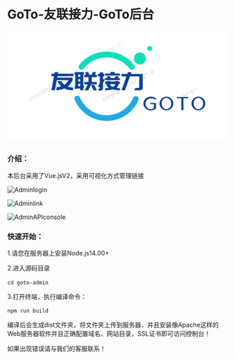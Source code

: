# GoTo-友联接力-GoTo后台

![GoTologo](/help/Screenshot_20221107_205939%20(1).png)

### 介绍：


本后台采用了Vue.jsV2，采用可视化方式管理链接

![Adminlogin](https://www.sunzishaokao.com/cdn/gotolink/gitee/admin1.jpg)

![Adminlink](https://www.sunzishaokao.com/cdn/gotolink/gitee/admin2.jpg)

![AdminAPIconsole](https://www.sunzishaokao.com/cdn/gotolink/gitee/admin3.jpg)

### 快速开始：

 1.请您在服务器上安装Node.js14.00+
  
 2.进入源码目录

   `cd goto-admin`
 
 3.打开终端，执行编译命令：


```
npm run build
```

编译后会生成dist文件夹，将文件夹上传到服务器，并且安装像Apache这样的Web服务器软件并且正确配置域名、网站目录，SSL证书即可访问控制台！

如果出现错误请与我们的客服联系！



